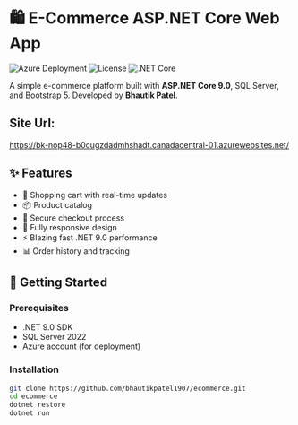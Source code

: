 ﻿# 🛍️ E-Commerce ASP.NET Core Web App

![Azure Deployment](https://github.com/bhautikpatel1907/ecommerce/actions/workflows/azure-deploy.yml/badge.svg)
![License](https://img.shields.io/badge/License-MIT-blue.svg)
![.NET Core](https://img.shields.io/badge/.NET-9.0-purple.svg)

A simple e-commerce platform built with **ASP.NET Core 9.0**, SQL Server, and Bootstrap 5. Developed by **Bhautik Patel**.

## Site Url:
https://bk-nop48-b0cugzdadmhshadt.canadacentral-01.azurewebsites.net/

## ✨ Features

- 🛒 Shopping cart with real-time updates
- 📦 Product catalog
- 🔐 Secure checkout process
- 📱 Fully responsive design
- ⚡ Blazing fast .NET 9.0 performance
- 📊 Order history and tracking

## 🚀 Getting Started

### Prerequisites
- .NET 9.0 SDK
- SQL Server 2022
- Azure account (for deployment)

### Installation
```bash
git clone https://github.com/bhautikpatel1907/ecommerce.git
cd ecommerce
dotnet restore
dotnet run